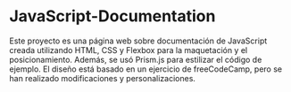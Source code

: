 # JavaScript-Documentation
Este proyecto es una página web sobre documentación de JavaScript creada utilizando HTML, CSS y Flexbox para la maquetación y el posicionamiento. Además, se usó Prism.js para estilizar el código de ejemplo. El diseño está basado en un ejercicio de freeCodeCamp, pero se han realizado modificaciones y personalizaciones.
